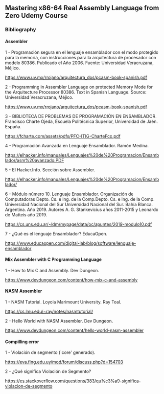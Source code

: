 ## Mastering x86-64 Real Assembly Language from Zero Udemy Course




### Bibliography

#### Assembler

1 - Programación segura en el lenguaje ensamblador con el modo protegido para la memoria, con instrucciones para la arquitectura de procesador con modelo 80386. Publicado el Año 2006. Fuente: Universidad Veracruzana, Méjico.

https://www.uv.mx/rrojano/arquitectura_dos/pcasm-book-spanish.pdf


2 - Programming in Assembler Language on protected Memory Mode for the Arquitecture Processor 80386. Text in Spanish Language. Source: Universidad Veracruzana, Méjico.

https://www.uv.mx/rrojano/arquitectura_dos/pcasm-book-spanish.pdf


3 - BIBLIOTECA DE PROBLEMAS
DE PROGRAMACIÓN EN
ENSAMBLADOR. Francisco Charte Ojeda, Escuela Politécnica Superior, Universidad de Jaén. España.

https://fcharte.com/assets/pdfs/PFC-ITIG-CharteFco.pdf

4 - Programación Avanzada
en Lenguaje Ensamblador. Ramón Medina.

https://elhacker.info/manuales/Lenguajes%20de%20Programacion/Ensamblador/asm%20avanzado.PDF

5 - El Hacker.Info. Sección sobre Assembler.

https://elhacker.info/manuales/Lenguajes%20de%20Programacion/Ensamblador/

6 - Módulo número 10. Lenguaje Ensamblador. Organización de Computadoras
Depto. Cs. e Ing. de la Comp.Depto. Cs. e Ing. de la Comp.
Universidad Nacional del Sur Universidad Nacional del Sur. Bahía Blanca. Argentina. Año 2019. Autores A. G. Stankevicius años 2011-2015 y Leonardo de Matteis año 2019.

https://cs.uns.edu.ar/~ldm/mypage/data/oc/apuntes/2019-modulo10.pdf

7 - ¿Qué es el lenguaje Ensamblador? EducaOpen.

https://www.educaopen.com/digital-lab/blog/software/lenguaje-ensamblador


#### Mix Assembler with C Programming Language 

1 - How to Mix C and Assembly. Dev Dungeon.

https://www.devdungeon.com/content/how-mix-c-and-assembly


#### NASM Assembler

1 - NASM Tutorial. Loyola Marimount University. Ray Toal.

https://cs.lmu.edu/~ray/notes/nasmtutorial/

2 - Hello World with NASM Assembler. Dev Dungeon.

https://www.devdungeon.com/content/hello-world-nasm-assembler

#### Compilling error

1 - Violación de segmento (`core' generado).

https://eva.fing.edu.uy/mod/forum/discuss.php?d=154703

2 - ¿Qué significa Violación de Segmento?

https://es.stackoverflow.com/questions/383/qu%c3%a9-significa-violacion-de-segmento
